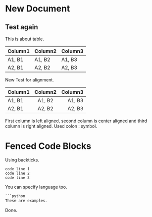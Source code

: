 # New Document

## Test again

This is about table.

| Column1 | Column2 | Column3 |
|------------|------------|---------|
| A1, B1| A1, B2| A1, B3 |
| A2, B1| A2, B2|A2, B3|

New Test for alignment.

| Column1 | Column2 | Column3 |
|:------------|:------------:|---------:|
| A1, B1| A1, B2| A1, B3 |
| A2, B1| A2, B2|A2, B3|

First column is left aligned, second column is center aligned and third column is right aligned. Used colon : symbol.

# Fenced Code Blocks
Using backticks.

```
code line 1
code line 2
code line 3
```
You can specify language too.

```java
```python
These are examples.
```

Done.

<!--stackedit_data:
eyJoaXN0b3J5IjpbLTQ0MjU4MTE3NCwtMTYwNDAwNjQ5NCwtMT
U2ODIzODM2OCwxNzgyODIxNjgwXX0=
-->